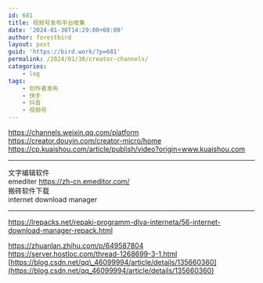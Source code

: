 ```yaml
---
id: 681
title: 视频号发布平台收集
date: '2024-01-30T14:29:00+08:00'
author: forestbird
layout: post
guid: 'https://bird.work/?p=681'
permalink: /2024/01/30/creator-channels/
categories:
    - log
tags:
    - 创作者发布
    - 快手
    - 抖音
    - 视频号
---
```


<https://channels.weixin.qq.com/platform>  
<https://creator.douyin.com/creator-micro/home>  
<https://cp.kuaishou.com/article/publish/video?origin=www.kuaishou.com>

---

文字编辑软件  
emediter <https://zh-cn.emeditor.com/>  
搬砖软件下载  
internet download manager

---

<https://lrepacks.net/repaki-programm-dlya-interneta/56-internet-download-manager-repack.html>

<https://zhuanlan.zhihu.com/p/649587804>  
<https://server.hostloc.com/thread-1268699-3-1.html>  
[https://blog.csdn.net/qq\_46099994/article/details/135660360](https://blog.csdn.net/qq_46099994/article/details/135660360)